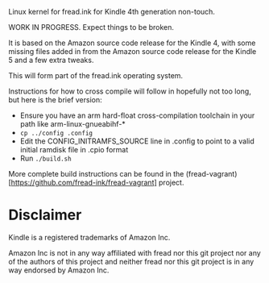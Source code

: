 Linux kernel for fread.ink for Kindle 4th generation non-touch.

WORK IN PROGRESS. Expect things to be broken.

It is based on the Amazon source code release for the Kindle 4, with some missing files added in from the Amazon source code release for the Kindle 5 and a few extra tweaks.

This will form part of the fread.ink operating system.

Instructions for how to cross compile will follow in hopefully not too long, but here is the brief version:

* Ensure you have an arm hard-float cross-compilation toolchain in your path like arm-linux-gnueabihf-*
* `cp ../config .config`
* Edit the CONFIG_INITRAMFS_SOURCE line in .config to point to a valid initial ramdisk file in .cpio format
* Run `./build.sh`

More complete build instructions can be found in the (fread-vagrant)[https://github.com/fread-ink/fread-vagrant] project.


# Disclaimer

Kindle is a registered trademarks of Amazon Inc. 

Amazon Inc is not in any way affiliated with fread nor this git project nor any of the authors of this project and neither fread nor this git project is in any way endorsed by Amazon Inc.
